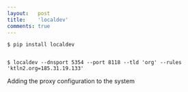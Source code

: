 ```yaml
---
layout:   post
title:    'localdev'
comments: true
---
```


    $ pip install localdev


    $ localdev --dnsport 5354 --port 8118 --tld 'org' --rules 'ktln2.org=185.31.19.133'

Adding the proxy configuration to the system
